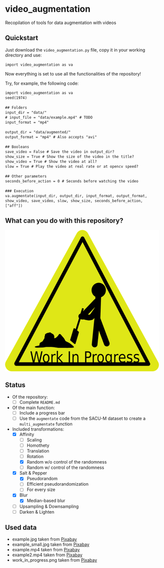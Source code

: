 # video_augmentation
 Recopilation of tools for data augmentation with videos

## Quickstart
Just download the `video_augmentation.py` file, copy it in your working directory and use:
```
import video_augmentation as va
```
Now everything is set to use all the functionalities of the repository!

Try, for example, the following code:
```
import video_augmentation as va
seed(1974)

## Folders
input_dir = "data/"
# input_file = "data/example.mp4" # TODO
input_format = "mp4"

output_dir = "data/augmented/"
output_format = "mp4" # Also accepts "avi"

## Booleans
save_video = False # Save the video in output_dir?
show_size = True # Show the size of the video in the title?
show_video = True # Show the video at all?
slow = True # Play the video at real rate or at opencv speed?

## Other parameters
seconds_before_action = 0 # Seconds before watching the video

### Execution
va.augmentate(input_dir, output_dir, input_format, output_format, show_video, save_video, slow, show_size, seconds_before_action, ["aff"])
```

## What can you do with this repository?
![Work in progress](data/work_in_progress.png)

## Status

- Of the repository:
    - [ ] Complete `README.md`

- Of the main function:
    - [ ] Include a progress bar
    - [ ] Use the `augmentate` code from the SACU-M dataset to create a `multi_augmentate` function

- Included transformations:
    - [x] Affinity
        - [ ] Scaling
        - [ ] Homothety
        - [ ] Translation
        - [ ] Rotation
        - [x] Random w/o control of the randomness
        - [ ] Random w/ control of the randomness
    - [x] Salt & Pepper
        - [x] Pseudorandom
        - [ ] Efficient pseudorandomization
        - [ ] For every size
    - [x] Blur
        - [x] Median-based blur
    - [ ] Upsampling & Downsampling
    - [ ] Darken & Lighten

## Used data
* example.jpg taken from [Pixabay](https://pixabay.com/es/photos/globo-farolillos-chinos-linterna-3206530/)
* example_small.jpg taken from [Pixabay](https://pixabay.com/es/photos/gato-felino-mascota-animal-6960183/)
* example.mp4 taken from [Pixabay](https://pixabay.com/es/videos/truco-motos-sincr%C3%B3nico-extremo-1083/)
* example2.mp4 taken from [Pixabay](https://pixabay.com/es/videos/gallo-pollo-aldea-granja-10685/)
* work_in_progress.png taken from [Pixabay](https://pixabay.com/es/vectors/trabajo-en-progreso-firmar-actividad-24027/)